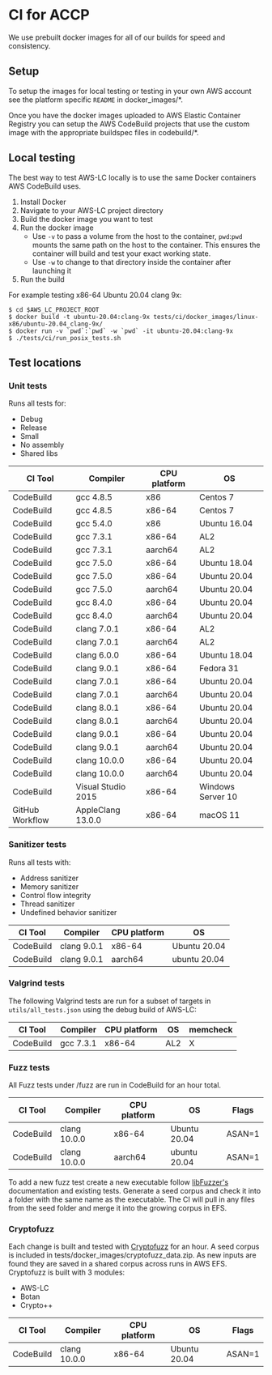 # CI for ACCP
We use prebuilt docker images for all of our builds for speed and consistency.

## Setup
 To setup the images for local testing or testing in your own AWS account see
the platform specific `README` in docker_images/*.

Once you have the docker images uploaded to AWS Elastic Container Registry you
can setup the AWS CodeBuild projects that use the custom image with the
appropriate buildspec files in codebuild/*.

## Local testing
The best way to test AWS-LC locally is to use the same Docker containers AWS
CodeBuild uses.
1. Install Docker
2. Navigate to your AWS-LC project directory
3. Build the docker image you want to test
4. Run the docker image
   *   Use `-v` to pass a volume from the host to the container, `pwd`:`pwd`
       mounts the same path on the host to the container. This ensures the
       container will build and test your exact working state.
   *  Use `-w` to change to that directory inside the container after launching
      it
5. Run the build

For example testing x86-64 Ubuntu 20.04 clang 9x:
```
$ cd $AWS_LC_PROJECT_ROOT
$ docker build -t ubuntu-20.04:clang-9x tests/ci/docker_images/linux-x86/ubuntu-20.04_clang-9x/
$ docker run -v `pwd`:`pwd` -w `pwd` -it ubuntu-20.04:clang-9x
$ ./tests/ci/run_posix_tests.sh
```

## Test locations
### Unit tests
Runs all tests for:
* Debug
* Release
* Small
* No assembly
* Shared libs

CI Tool|Compiler|CPU platform|OS
------------ | -------------| -------------|-------------
CodeBuild|gcc 4.8.5|x86|Centos 7
CodeBuild|gcc 4.8.5|x86-64|Centos 7
CodeBuild|gcc 5.4.0|x86|Ubuntu 16.04
CodeBuild|gcc 7.3.1|x86-64|AL2
CodeBuild|gcc 7.3.1|aarch64|AL2
CodeBuild|gcc 7.5.0|x86-64|Ubuntu 18.04
CodeBuild|gcc 7.5.0|x86-64|Ubuntu 20.04
CodeBuild|gcc 7.5.0|aarch64|Ubuntu 20.04
CodeBuild|gcc 8.4.0|x86-64|Ubuntu 20.04
CodeBuild|gcc 8.4.0|aarch64|Ubuntu 20.04
CodeBuild|clang 7.0.1|x86-64|AL2
CodeBuild|clang 7.0.1|aarch64|AL2
CodeBuild|clang 6.0.0|x86-64|Ubuntu 18.04
CodeBuild|clang 9.0.1|x86-64|Fedora 31
CodeBuild|clang 7.0.1|x86-64|Ubuntu 20.04
CodeBuild|clang 7.0.1|aarch64|Ubuntu 20.04
CodeBuild|clang 8.0.1|x86-64|Ubuntu 20.04
CodeBuild|clang 8.0.1|aarch64|Ubuntu 20.04
CodeBuild|clang 9.0.1|x86-64|Ubuntu 20.04
CodeBuild|clang 9.0.1|aarch64|Ubuntu 20.04
CodeBuild|clang 10.0.0|x86-64|Ubuntu 20.04
CodeBuild|clang 10.0.0|aarch64|Ubuntu 20.04
CodeBuild|Visual Studio 2015|x86-64|Windows Server 10
GitHub Workflow|AppleClang 13.0.0|x86-64|macOS 11

### Sanitizer tests
Runs all tests with:
* Address sanitizer
* Memory sanitizer
* Control flow integrity
* Thread sanitizer
* Undefined behavior sanitizer

CI Tool|Compiler|CPU platform|OS
------------ | -------------| -------------|-------------
CodeBuild|clang 9.0.1|x86-64|Ubuntu 20.04
CodeBuild|clang 9.0.1|aarch64|ubuntu 20.04

### Valgrind tests

The following Valgrind tests are run for a subset of targets in `utils/all_tests.json` using the debug build of AWS-LC:

CI Tool|Compiler|CPU platform|OS| memcheck 
------------ | -------------| -------------|-------------|-------------
CodeBuild|gcc 7.3.1|x86-64|AL2 | X

### Fuzz tests
All Fuzz tests under /fuzz are run in CodeBuild for an hour total.

CI Tool|Compiler|CPU platform|OS|Flags
------------|-------------|-------------|-------------|-------------
CodeBuild|clang 10.0.0|x86-64|Ubuntu 20.04|ASAN=1
CodeBuild|clang 10.0.0|aarch64|ubuntu 20.04|ASAN=1

To add a new fuzz test create a new executable follow [libFuzzer's](https://llvm.org/docs/LibFuzzer.html) documentation
and existing tests. Generate a seed corpus and check it into a folder with the same name as the executable. The CI will
pull in any files from the seed folder and merge it into the growing corpus in EFS.


### Cryptofuzz
Each change is built and tested with [Cryptofuzz](https://github.com/guidovranken/cryptofuzz) for an hour. A seed corpus
is included in tests/docker_images/cryptofuzz_data.zip. As new inputs are found they are saved in a shared corpus across
runs in AWS EFS. Cryptofuzz is built with 3 modules:
* AWS-LC
* Botan
* Crypto++

CI Tool|Compiler|CPU platform|OS|Flags
------------|-------------|-------------|-------------|-------------
CodeBuild|clang 10.0.0|x86-64|Ubuntu 20.04|ASAN=1